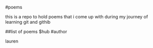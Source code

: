 #poems

this is a repo to hold poems that i come up with during my journey of learning git and githib

##list of poems
$hub
#author

lauren

